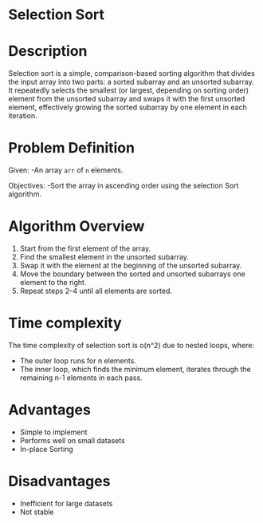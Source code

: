 # Selection Sort

# Description

Selection sort is a simple, comparison-based sorting algorithm that divides the input array into two parts: a sorted subarray and an unsorted subarray. It repeatedly selects the smallest (or largest, depending on sorting order) element from the unsorted subarray and swaps it with the first unsorted element, effectively growing the sorted subarray by one element in each iteration.

# Problem Definition

Given:
-An array `arr` of `n` elements.

Objectives:
-Sort the array in ascending order using the selection Sort algorithm.

# Algorithm Overview

1.  Start from the first element of the array.
2.  Find the smallest element in the unsorted subarray.
3.  Swap it with the element at the beginning of the unsorted subarray.
4.  Move the boundary between the sorted and unsorted subarrays one element to the right.
5.  Repeat steps 2–4 until all elements are sorted.


# Time complexity

The time complexity of selection sort is o(n^2) due to nested loops, where:

- The outer loop runs for n elements.
- The inner loop, which finds the minimum element, iterates through the remaining n-1 elements in each pass.


# Advantages

- Simple to implement
- Performs well on small datasets
- In-place Sorting

# Disadvantages

- Inefficient for large datasets
- Not stable
